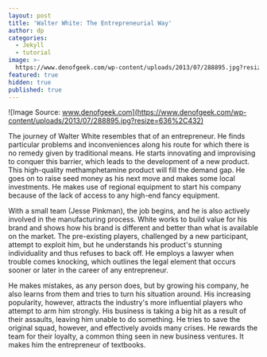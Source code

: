 ```yaml
---
layout: post
title: 'Walter White: The Entrepreneurial Way'
author: dp
categories:
  - Jekyll
  - tutorial
image: >-
  https://www.denofgeek.com/wp-content/uploads/2013/07/288895.jpg?resize=636%2C432
featured: true
hidden: true
published: true
---
```

![Image Source: www.denofgeek.com](https://www.denofgeek.com/wp-content/uploads/2013/07/288895.jpg?resize=636%2C432)


The journey of Walter White resembles that of an entrepreneur. He finds particular problems and inconveniences along his route for which there is no remedy given by traditional means. He starts innovating and improvising to conquer this barrier, which leads to the development of a new product. This high-quality methamphetamine product will fill the demand gap. He goes on to raise seed money as his next move and makes some local investments. He makes use of regional equipment to start his company because of the lack of access to any high-end fancy equipment.


With a small team (Jesse Pinkman), the job begins, and he is also actively involved in the manufacturing process. White works to build value for his brand and shows how his brand is different and better than what is available on the market. The pre-existing players, challenged by a new participant, attempt to exploit him, but he understands his product's stunning individuality and thus refuses to back off. He employs a lawyer when trouble comes knocking, which outlines the legal element that occurs sooner or later in the career of any entrepreneur.


He makes mistakes, as any person does, but by growing his company, he also learns from them and tries to turn his situation around. His increasing popularity, however, attracts the industry's more influential players who attempt to arm him strongly. His business is taking a big hit as a result of their assaults, leaving him unable to do something. He tries to save the original squad, however, and effectively avoids many crises. He rewards the team for their loyalty, a common thing seen in new business ventures. It makes him the entrepreneur of textbooks.